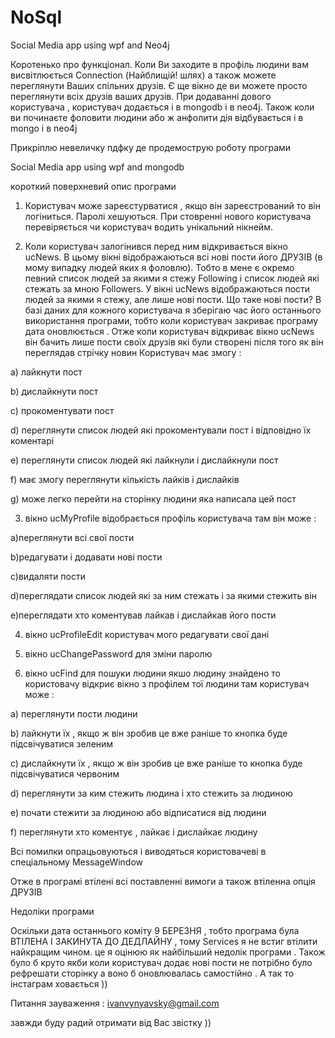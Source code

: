 # NoSql

Social Media app using wpf and Neo4j

Коротенько про функціонал.
Коли Ви заходите в профіль людини вам висвітлюється Connection (Найблищій! шлях) а також можете переглянути Ваших спільних друзів.
Є ще вікно де ви можете просто переглянути всіх друзів ваших друзів.
При додаванні дового користувача , користувач додається і в mongodb i в neo4j.
Також коли ви починаєте фоловити людини або ж анфолити дія відбувається і в mongo і в neo4j

Прикріплю невеличку пдфку де продемострую роботу програми




Social Media app using wpf and mongodb

короткий поверхневий опис програми

1) Користувач може зареєстурватися , якщо він зареєстрований то він логіниться.
Паролі хешуються.
При стовренні нового користувача перевіряється чи користувач водить унікальний нікнейм.

2) Коли користувач залогінився перед ним відкривається вікно ucNews.
В цьому вікні відображаються всі нові пости його ДРУЗІВ (в мому випадку людей яких я фоловлю). 
Тобто в мене є окремо певний список людей за якими я стежу Following і список людей які стежать за мною Followers.
У вікні ucNews відображаються пости людей за якими я стежу, але лише нові пости.
Що таке нові пости?
В базі даних для кожного користувача я зберігаю час його останнього використання програми,
тобто коли користувач закриває програму дата оновлюється .
Отже коли користувач відкриває вікно ucNews він бачить лише пости своїх друзів які були створені після того як він переглядав стрічку новин
Користувач має змогу : 

  a) лайкнути пост
  
  b) дислайкнути пост
  
  c) прокоментувати пост
  
  d) переглянути список людей які прокоментували пост і відповідно їх коментарі 
  
  e) переглянути список людей які лайкнули і дислайкнули пост
  
  f) має змогу переглянути кількість лайків і дислайків 
  
  g) може легко перейти на сторінку людини яка написала цей пост
  
3) вікно ucMyProfile відобрається профіль користувача 
там він може :

  a)переглянути всі свої пости
  
  b)редагувати і додавати нові пости
  
  c)видаляти пости
  
  d)переглядати список людей які за ним стежать і за якими стежить він
  
  e)переглядати хто коментував лайкав і дислайкав його пости  
  
4) вікно ucProfileEdit користувач мого редагувати свої дані 

5) вікно ucChangePassword для зміни паролю

6) вікно ucFind для пошуки людини 
якшо людину знайдено то користовачу відкриє вікно з профілем тої людини
там користувач може :

  a) переглянути пости людини
  
  b) лайкнути їх , якщо ж він зробив це вже раніше то кнопка буде підсвічуватися зеленим
  
  c) дислайкнути їх , якщо ж він зробив це вже раніше то кнопка буде підсвічуватися червоним
  
  d) переглянути за ким стежить людина і хто стежить за людиною
  
  e) почати стежити за людиною або відписатися від людини
  
  f) переглянути хто коментує , лайкає і дислайкає людину
  
Всі помилки опрацьовуються і виводяться користовачеві в спеціальному MessageWindow

Отже в програмі втілені всі поставленні вимоги а також втіленна опція ДРУЗІВ 

Недоліки програми 

Оскільки дата останнього коміту 9 БЕРЕЗНЯ , тобто програма була ВТІЛЕНА І ЗАКИНУТА ДО ДЕДЛАЙНУ , тому Services я не встиг втілити найкращим чином.
це я оцінюю як найбільший недолік програми . Також було б круто якби коли користувач додає нові  пости не потрібно було рефрешати сторінку а воно б оновлювалась 
самостійно . А так то інстаграм ховається )) 


Питання зауваження  : ivanvynyavsky@gmail.com


завжди буду радий отримати від Вас звістку ))



